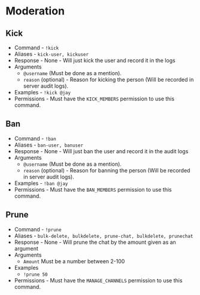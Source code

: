 # Moderation

## Kick
- Command - `!kick`
- Aliases - `kick-user, kickuser`
- Response - None - Will just kick the user and record it in the logs
- Arguments 
    - `@username` (Must be done as a mention).
    - `reason` (optional) - Reason for kicking the person (Will be recorded in server audit logs).
- Examples - `!kick @jay`
- Permissions - Must have the `KICK_MEMBERS` permission to use this command.

## Ban
- Command - `!ban`
- Aliases - `ban-user, banuser`
- Response - None - Will just ban the user and record it in the audit logs
- Arguments 
    - `@username` (Must be done as a mention).
    - `reason` (optional) - Reason for banning the person (Will be recorded in server audit logs).
- Examples - `!ban @jay`
- Permissions - Must have the `BAN_MEMBERS` permission to use this command.

## Prune
- Command - `!prune`
- Aliases - `bulk-delete, bulkdelete, prune-chat, bulkdelete, prunechat`
- Response - None - Will prune the chat by the amount given as an argument
- Arguments 
    - `Amount` Must be a number between 2-100
- Examples 
    - `!prune 50`
- Permissions - Must have the `MANAGE_CHANNELS` permission to use this command.
